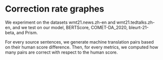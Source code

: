 # Correction rate graphes

We experiment on the datasets wmt21.news.zh-en and wmt21.tedtalks.zh-en, and we test on our model, BERTScore, COMET-DA_2020, bleurt-21-beta, and Prism. 

For every source sentences, we generate machine translation pairs based on their human score difference. Then, for every metrics, we computed how many pairs are correct with respect to the human score.
